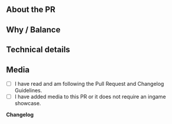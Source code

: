 <!-- Guidelines: TBD sorry. Sorry. I'm trying to fix it -->

## About the PR
<!-- What did you change? -->

## Why / Balance
<!-- Discuss how this would affect game balance or explain why it was changed. Link any relevant discussions or issues. -->

## Technical details
<!-- Summary of code changes for easier review. -->

## Media
<!-- Attach media if the PR makes ingame changes (clothing, items, features, etc).

## Requirements
<!-- Confirm the following by placing an X in the brackets [X]: -->
- [ ] I have read and am following the Pull Request and Changelog Guidelines. <!-- SORRY WE DONT HAVE THIS ONE YET. SORRY -->
- [ ] I have added media to this PR or it does not require an ingame showcase.
<!-- You should understand that not following the above may get your PR closed at maintainer’s discretion -->

**Changelog**
<!-- Add a Changelog entry to make players aware of new features or changes that could affect gameplay.
Make sure to read the guidelines and take this Changelog template out of the comment block in order for it to show up.
Changelog must have a :cl: symbol, so the bot recognizes the changes and adds them to the game's changelog. -->
<!--
:cl:
- add: Added fun!
- remove: Removed fun!
- tweak: Changed fun!
- fix: Fixed fun!
-->
